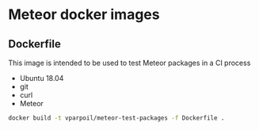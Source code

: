 # Meteor docker images

## Dockerfile

This image is intended to be used to test Meteor packages in a CI process

* Ubuntu 18.04
* git
* curl
* Meteor

```bash
docker build -t vparpoil/meteor-test-packages -f Dockerfile .
```